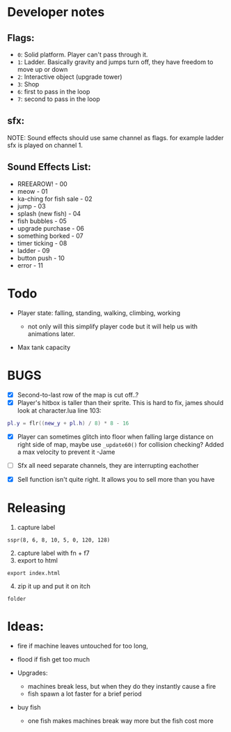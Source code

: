 # Developer notes

## Flags:
- `0`: Solid platform. Player can't pass through it.
- `1`: Ladder. Basically gravity and jumps turn off, they have freedom to move up or down
- `2`: Interactive object (upgrade tower)
- `3`: Shop
- `6`: first to pass in the loop
- `7`: second to pass in the loop

## sfx:
NOTE: Sound effects should use same channel as flags. for example ladder sfx is played on channel 1. 

## Sound Effects List:
- RREEAROW! - 00
- meow - 01
- ka-ching for fish sale - 02
- jump - 03
- splash (new fish) - 04
- fish bubbles - 05
- upgrade purchase - 06
- something borked - 07
- timer ticking - 08 
- ladder - 09
- button push - 10
- error - 11

# Todo
- Player state: falling, standing, walking, climbing, working
  - not only will this simplify player code but it will help us with animations later.

- Max tank capacity


# BUGS
- [X] Second-to-last row of the map is cut off..?
- [X] Player's hitbox is taller than their sprite. This is hard to fix, james should look at character.lua line 103:
```lua
pl.y = flr((new_y + pl.h) / 8) * 8 - 16
```
- [X] Player can sometimes glitch into floor when falling large distance on right side of map, maybe use `_update60()` for collision checking?
        Added a max velocity to prevent it -Jame
- [ ] Sfx all need separate channels, they are interrupting eachother
- [x] Sell function isn't quite right. It allows you to sell more than you have


# Releasing
1. capture label
```
sspr(8, 6, 8, 10, 5, 0, 120, 128)
```
2. capture label with fn + f7
3. export to html
```
export index.html
```
4. zip it up and put it on itch
```
folder
```

# Ideas:
- fire if machine leaves untouched for too long,
- flood if fish get too much
- Upgrades:
  - machines break less, but when they do they instantly cause a fire
  - fish spawn a lot faster for a brief period

- buy fish
  - one fish makes machines break way more but the fish cost more 